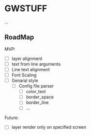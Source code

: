 # GWSTUFF

...

## RoadMap

MVP: 

+ [ ] layer alignment
+ [ ] text from line arguments
+ [ ] Line text alignment
+ [ ] Font Scaling
+ [ ] Genaral style
    + [ ] Config file parser
        + [ ] color_text
        + [ ] border_space
        + [ ] border_line
        + [ ] ...

Future: 
+ [ ] layer render only on specified screen
